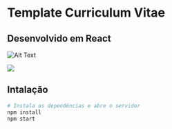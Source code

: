 # Template Curriculum Vitae
## Desenvolvido em React


![Alt Text](https://media.giphy.com/media/KyHxz7grLiaG98Nsln/giphy.gif)

![](name-of-giphy.gif)

## Intalação

``` bash
# Instala as dependências e abre o servidor
npm install
npm start

